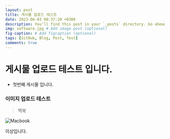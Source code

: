 ```yaml
---
layout: post
title: 게시물 업로드 테스트
date: 2023-06-03 00:37:20 +0300
description: You’ll find this post in your `_posts` directory. Go ahead and edit it and re-build the site to see your changes. # Add post description (optional)
img: software.jpg # Add image post (optional)
fig-caption: # Add figcaption (optional)
tags: [GitHub, Blog, Post, Test]
comments: true
---
```


# 게시물 업로드 테스트 입니다.
* 첫번째 게시물 입니다.

### 이미지 업로드 테스트
> 맥북

![Macbook]({{site.baseurl}}/assets/img/workflow.jpg)

이상입니다.
